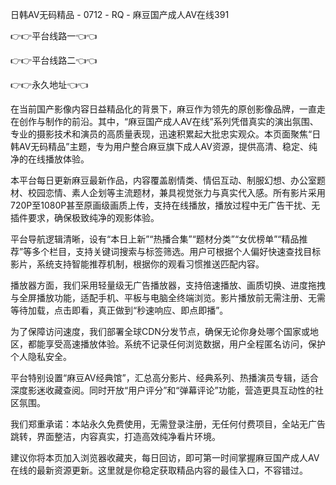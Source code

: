 日韩AV无码精品 - 0712 - RQ - 麻豆国产成人AⅤ在线391

👉👉平台线路一👈👈

👉👉平台线路二👈👈

👉👉永久地址👈👈

在当前国产影像内容日益精品化的背景下，麻豆作为领先的原创影像品牌，一直走在创作与制作的前沿。其中，“麻豆国产成人AⅤ在线”系列凭借真实的演出氛围、专业的摄影技术和演员的高质量表现，迅速积累起大批忠实观众。本页面聚焦“日韩AV无码精品”主题，专为用户整合麻豆旗下成人AⅤ资源，提供高清、稳定、纯净的在线播放体验。

本平台每日更新麻豆最新作品，内容覆盖剧情类、情侣互动、制服幻想、办公室题材、校园恋情、素人企划等主流题材，兼具视觉张力与真实代入感。所有影片采用720P至1080P甚至原画级画质上传，支持在线播放，播放过程中无广告干扰、无插件要求，确保极致纯净的观影体验。

平台导航逻辑清晰，设有“本日上新”“热播合集”“题材分类”“女优榜单”“精品推荐”等多个栏目，支持关键词搜索与标签筛选。用户可根据个人偏好快速查找目标影片，系统支持智能推荐机制，根据你的观看习惯推送匹配内容。

播放器方面，我们采用轻量级无广告播放器，支持倍速播放、画质切换、进度拖拽与全屏播放功能，适配手机、平板与电脑全终端浏览。影片播放前无需注册、无需等待加载，点击即看，真正做到“秒速响应、即点即播”。

为了保障访问速度，我们部署全球CDN分发节点，确保无论你身处哪个国家或地区，都能享受高速播放体验。系统不记录任何浏览数据，用户全程匿名访问，保护个人隐私安全。

平台特别设置“麻豆AⅤ经典馆”，汇总高分影片、经典系列、热播演员专辑，适合深度影迷收藏查阅。同时开放“用户评分”和“弹幕评论”功能，营造更具互动性的社区氛围。

我们郑重承诺：本站永久免费使用，无需登录注册，无任何付费项目，全站无广告跳转，界面整洁，内容真实，打造高效纯净看片环境。

建议你将本页加入浏览器收藏夹，每日回访，即可第一时间掌握麻豆国产成人AⅤ在线的最新资源更新。这里就是你稳定获取精品内容的最佳入口，不容错过。
